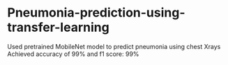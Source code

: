 # Pneumonia-prediction-using-transfer-learning
Used pretrained MobileNet model to predict pneumonia using chest Xrays
Achieved accuracy of 99% and f1 score: 99%
